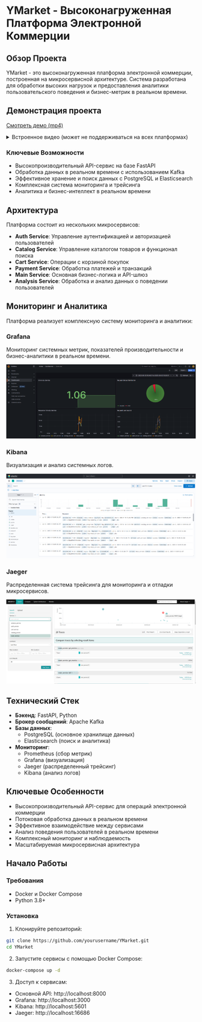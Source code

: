 # YMarket - Высоконагруженная Платформа Электронной Коммерции

## Обзор Проекта
YMarket - это высоконагруженная платформа электронной коммерции, построенная на микросервисной архитектуре. Система разработана для обработки высоких нагрузок и предоставления аналитики пользовательского поведения и бизнес-метрик в реальном времени.

## Демонстрация проекта

[Смотреть демо (mp4)](images/demo.mp4)

<details>
  <summary>Встроенное видео (может не поддерживаться на всех платформах)</summary>

  <video src="images/demo.mp4" controls width="700">
    Ваш браузер не поддерживает видео.
  </video>

</details>

### Ключевые Возможности
- Высокопроизводительный API-сервис на базе FastAPI
- Обработка данных в реальном времени с использованием Kafka
- Эффективное хранение и поиск данных с PostgreSQL и Elasticsearch
- Комплексная система мониторинга и трейсинга
- Аналитика и бизнес-интеллект в реальном времени

## Архитектура

Платформа состоит из нескольких микросервисов:

- **Auth Service**: Управление аутентификацией и авторизацией пользователей
- **Catalog Service**: Управление каталогом товаров и функционал поиска
- **Cart Service**: Операции с корзиной покупок
- **Payment Service**: Обработка платежей и транзакций
- **Main Service**: Основная бизнес-логика и API-шлюз
- **Analysis Service**: Обработка и анализ данных о поведении пользователей

## Мониторинг и Аналитика

Платформа реализует комплексную систему мониторинга и аналитики:

### Grafana
Мониторинг системных метрик, показателей производительности и бизнес-аналитики в реальном времени.

![Панель управления Grafana](images/grafana.png)

### Kibana
Визуализация и анализ системных логов.

![Панель управления Kibana](images/kibana.png)

### Jaeger
Распределенная система трейсинга для мониторинга и отладки микросервисов.

![Трейсинг Jaeger](images/jaeger.png)

## Технический Стек

- **Бэкенд**: FastAPI, Python
- **Брокер сообщений**: Apache Kafka
- **Базы данных**: 
  - PostgreSQL (основное хранилище данных)
  - Elasticsearch (поиск и аналитика)
- **Мониторинг**: 
  - Prometheus (сбор метрик)
  - Grafana (визуализация)
  - Jaeger (распределенный трейсинг)
  - Kibana (анализ логов)

## Ключевые Особенности

- Высокопроизводительный API-сервис для операций электронной коммерции
- Потоковая обработка данных в реальном времени
- Эффективное взаимодействие между сервисами
- Анализ поведения пользователей в реальном времени
- Комплексный мониторинг и наблюдаемость
- Масштабируемая микросервисная архитектура

## Начало Работы

### Требования
- Docker и Docker Compose
- Python 3.8+

### Установка

1. Клонируйте репозиторий:
```bash
git clone https://github.com/yourusername/YMarket.git
cd YMarket
```

2. Запустите сервисы с помощью Docker Compose:
```bash
docker-compose up -d
```

3. Доступ к сервисам:
- Основной API: http://localhost:8000
- Grafana: http://localhost:3000
- Kibana: http://localhost:5601
- Jaeger: http://localhost:16686

